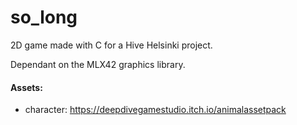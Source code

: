 # so_long

2D game made with C for a Hive Helsinki project.

Dependant on the MLX42 graphics library.

#### Assets:
 - character: https://deepdivegamestudio.itch.io/animalassetpack
